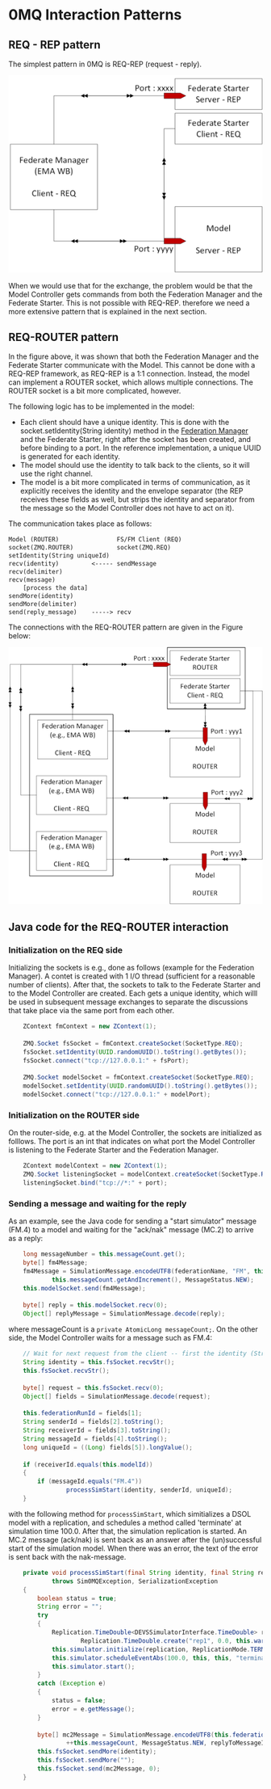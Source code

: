 # 0MQ Interaction Patterns

## REQ - REP pattern

The simplest pattern in 0MQ is REQ-REP (request - reply). 

![](../images/0mq-req-rep.png)

When we would use that for the exchange, the problem would be that the Model Controller gets commands from both the Federation Manager and the Federate Starter. This is not possible with REQ-REP. therefore we need a more extensive pattern that is explained in the next section.


## REQ-ROUTER pattern

In the figure above, it was shown that both the Federation Manager and the Federate Starter communicate with the Model. This cannot be done with a REQ-REP framework, as REQ-REP is a 1:1 connection. Instead, the model can implement a ROUTER socket, which allows multiple connections. The ROUTER socket is a bit more complicated, however. 

The following logic has to be implemented in the model:

* Each client should have a unique identity. This is done with the socket.setIdentity(String identity) method in the [Federation Manager](https://sim0mq.org/manual/2-components/federation-manager) and the Federate Starter, right after the socket has been created, and before binding to a port. In the reference implementation, a unique UUID is generated for each identity.
* The model should use the identity to talk back to the clients, so it will use the right channel.
* The model is a bit more complicated in terms of communication, as it explicitly receives the identity and the envelope separator (the REP receives these fields as well, but strips the identity and separator from the message so the Model Controller does not have to act on it).

The communication takes place as follows:

```
Model (ROUTER)                FS/FM Client (REQ)
socket(ZMQ.ROUTER)            socket(ZMQ.REQ)
setIdentity(String uniqueId)
recv(identity)         <----- sendMessage
recv(delimiter)
recv(message)
    [process the data]
sendMore(identity)
sendMore(delimiter)
send(reply_message)    -----> recv
```

The connections with the REQ-ROUTER pattern are given in the Figure below:

![](../images/0mq-req-router.png)


## Java code for the REQ-ROUTER interaction

### Initialization on the REQ side

Initializing the sockets is e.g., done as follows (example for the Federation Manager). A contet is created with 1 I/O thread (sufficient for a reasonable number of clients). After that, the sockets to talk to the Federate Starter and to the Model Controller are created. Each gets a unique identity, which willl be used in subsequent message exchanges to separate the discussions that take place via the same port from each other.

```java
    ZContext fmContext = new ZContext(1);

    ZMQ.Socket fsSocket = fmContext.createSocket(SocketType.REQ);
    fsSocket.setIdentity(UUID.randomUUID().toString().getBytes());
    fsSocket.connect("tcp://127.0.0.1:" + fsPort);

    ZMQ.Socket modelSocket = fmContext.createSocket(SocketType.REQ);
    modelSocket.setIdentity(UUID.randomUUID().toString().getBytes());
    modelSocket.connect("tcp://127.0.0.1:" + modelPort);
```

### Initialization on the ROUTER side

On the router-side, e.g. at the Model Controller, the sockets are initialized as folllows. The port is an int that indicates on what port the Model Controller is listening to the Federate Starter and the Federation Manager.

```java
    ZContext modelContext = new ZContext(1);
    ZMQ.Socket listeningSocket = modelContext.createSocket(SocketType.ROUTER);
    listeningSocket.bind("tcp://*:" + port);
```

### Sending a message and waiting for the reply

As an example, see the Java code for sending a "start simulator" message (FM.4) to a model and waiting for the "ack/nak" message (MC.2) to arrive as a reply:

```java
    long messageNumber = this.messageCount.get();
    byte[] fm4Message;
    fm4Message = SimulationMessage.encodeUTF8(federationName, "FM", this.modelName, "FM.4",
            this.messageCount.getAndIncrement(), MessageStatus.NEW);
    this.modelSocket.send(fm4Message);

    byte[] reply = this.modelSocket.recv(0);
    Object[] replyMessage = SimulationMessage.decode(reply);
```

where messageCount is a `private AtomicLong messageCount;`. On the other side, the Model Controller waits for a message such as FM.4:

```java
    // Wait for next request from the client -- first the identity (String) and the delimiter (#0)
    String identity = this.fsSocket.recvStr();
    this.fsSocket.recvStr();

    byte[] request = this.fsSocket.recv(0);
    Object[] fields = SimulationMessage.decode(request);

    this.federationRunId = fields[1];
    String senderId = fields[2].toString();
    String receiverId = fields[3].toString();
    String messageId = fields[4].toString();
    long uniqueId = ((Long) fields[5]).longValue();

    if (receiverId.equals(this.modelId))
    {
        if (messageId.equals("FM.4"))
                processSimStart(identity, senderId, uniqueId);
    }
```

with the following method for `processSimStart`, which simitializes a DSOL model with a replication, and schedules a method called 'terminate' at simulation time 100.0. After that, the simulation replication is started. An MC.2 message (ack/nak) is sent back as an answer after the (un)successful start of the simulation model. When there was an error, the text of the error is sent back with the nak-message. 

```java
    private void processSimStart(final String identity, final String receiverId, final long replyToMessageId)
            throws Sim0MQException, SerializationException
    {
        boolean status = true;
        String error = "";
        try
        {
            Replication.TimeDouble<DEVSSimulatorInterface.TimeDouble> replication =
                    Replication.TimeDouble.create("rep1", 0.0, this.warmupTime.si, this.runTime.si, this.model);
            this.simulator.initialize(replication, ReplicationMode.TERMINATING);
            this.simulator.scheduleEventAbs(100.0, this, this, "terminate", null);
            this.simulator.start();
        }
        catch (Exception e)
        {
            status = false;
            error = e.getMessage();
        }

        byte[] mc2Message = SimulationMessage.encodeUTF8(this.federationRunId, this.modelId, receiverId, "MC.2",
                ++this.messageCount, MessageStatus.NEW, replyToMessageId, status, error);
        this.fsSocket.sendMore(identity);
        this.fsSocket.sendMore("");
        this.fsSocket.send(mc2Message, 0);
    }
```

